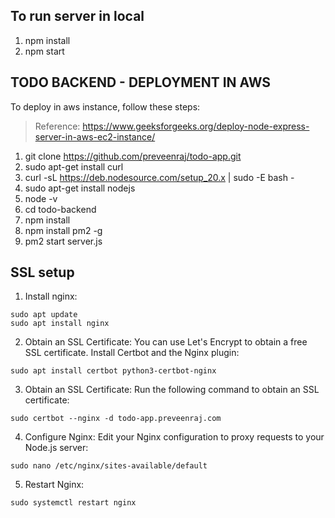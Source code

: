 
## To run server in local

1. npm install
2. npm start

## TODO BACKEND - DEPLOYMENT IN AWS

To deploy in aws instance, follow these steps:

> Reference: https://www.geeksforgeeks.org/deploy-node-express-server-in-aws-ec2-instance/

1. git clone https://github.com/preveenraj/todo-app.git
2. sudo apt-get install curl
3. curl -sL https://deb.nodesource.com/setup_20.x | sudo -E bash -
4. sudo apt-get install nodejs
5. node -v
6. cd todo-backend
7. npm install
8. npm install pm2 -g
9. pm2 start server.js

## SSL setup

1. Install nginx:
```
sudo apt update
sudo apt install nginx
```

2. Obtain an SSL Certificate: You can use Let's Encrypt to obtain a free SSL certificate. Install Certbot and the Nginx plugin:
```
sudo apt install certbot python3-certbot-nginx
```

3. Obtain an SSL Certificate: Run the following command to obtain an SSL certificate:
```
sudo certbot --nginx -d todo-app.preveenraj.com
```

4. Configure Nginx: Edit your Nginx configuration to proxy requests to your Node.js server:
```
sudo nano /etc/nginx/sites-available/default
```

5. Restart Nginx:
```
sudo systemctl restart nginx
```


